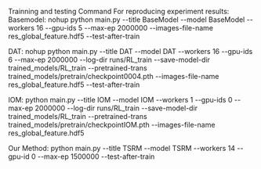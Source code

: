 
Trainning and testing Command For reproducing experiment results:
Basemodel:
nohup python main.py --title BaseModel --model BaseModel --workers 16 --gpu-ids 5 --max-ep 2000000 --images-file-name res_global_feature.hdf5  --test-after-train

DAT:
nohup python main.py --title DAT --model DAT --workers 16 --gpu-ids 6 --max-ep 2000000 --log-dir runs/RL_train --save-model-dir trained_models/RL_train --pretrained-trans trained_models/pretrain/checkpoint0004.pth --images-file-name res_global_feature.hdf5 --test-after-train 

IOM:
python main.py --title IOM --model IOM --workers 1 --gpu-ids 0  --max-ep 2000000 --log-dir runs/RL_train --save-model-dir trained_models/RL_train --pretrained-trans trained_models/pretrain/checkpointIOM.pth --images-file-name res_global_feature.hdf5 


Our Method:
python main.py --title TSRM --model TSRM --workers 14 --gpu-id 0 --max-ep 1500000 --test-after-train